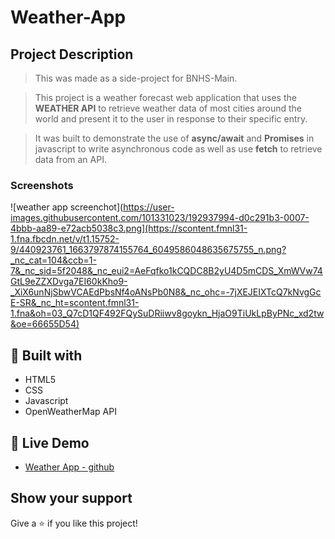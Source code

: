 # Weather-App

## Project Description

> This was made as a side-project for BNHS-Main.

> This project is a weather forecast web application that uses the **WEATHER API** to retrieve weather data of most cities around the world and present it to the user in response to their specific entry.

> It was built to demonstrate the use of **async/await** and **Promises** in javascript to write asynchronous code as well as use **fetch** to retrieve data from an API.

### Screenshots

![weather app screenchot](https://user-images.githubusercontent.com/101331023/192937994-d0c291b3-0007-4bbb-aa89-e72acb5038c3.png](https://scontent.fmnl31-1.fna.fbcdn.net/v/t1.15752-9/440923761_1663797874155764_6049586048635675755_n.png?_nc_cat=104&ccb=1-7&_nc_sid=5f2048&_nc_eui2=AeFqfko1kCQDC8B2yU4D5mCDS_XmWVw74GtL9eZZXDvga7EI60kKho9-_XiX6unNjSbwVCAEdPbsNf4oANsPb0N8&_nc_ohc=-7jXEJEIXTcQ7kNvgGcE-SR&_nc_ht=scontent.fmnl31-1.fna&oh=03_Q7cD1QF492FQySuDRiiwv8goykn_HjaO9TiUkLpByPNc_xd2tw&oe=66655D54)

##  🔧 Built with

- HTML5
- CSS
- Javascript
- OpenWeatherMap API

## 🔴 Live Demo

- [Weather App - github](https://aduvisojr.github.io/Weather-App/)



## Show your support

Give a ⭐️ if you like this project!

